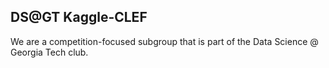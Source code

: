 ## DS@GT Kaggle-CLEF

We are a competition-focused subgroup that is part of the Data Science @ Georgia Tech club.
